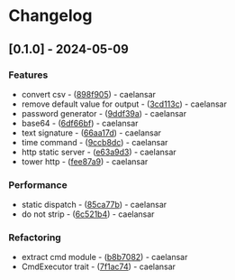 # Changelog

## [0.1.0] - 2024-05-09

### Features

- convert csv - ([898f905](https://github.com/tyrchen/geektime-rust-live-coding/commit/898f905f5ce2e7cc349ac62369d57c38bc52627e)) - caelansar
- remove default value for output - ([3cd113c](https://github.com/tyrchen/geektime-rust-live-coding/commit/3cd113c0ad10ae854f31c58dcc257b7b3afc8c4e)) - caelansar
- password generator - ([9ddf39a](https://github.com/tyrchen/geektime-rust-live-coding/commit/9ddf39adf74ed354070f7ad57c441ed278f17d04)) - caelansar
- base64 - ([6df66bf](https://github.com/tyrchen/geektime-rust-live-coding/commit/6df66bf452a642502da296a286e0bc76ec3553af)) - caelansar
- text signature - ([66aa17d](https://github.com/tyrchen/geektime-rust-live-coding/commit/66aa17d0b56fc6efdf96906fb9f35d98f79b6f7f)) - caelansar
- time command - ([9ccb8dc](https://github.com/tyrchen/geektime-rust-live-coding/commit/9ccb8dcba950bf06dd54de156c64865b8cd46ca0)) - caelansar
- http static server - ([e63a9d3](https://github.com/tyrchen/geektime-rust-live-coding/commit/e63a9d38d52fc8ba37a057c04a8c9a31fc92d6d1)) - caelansar
- tower http - ([fee87a9](https://github.com/tyrchen/geektime-rust-live-coding/commit/fee87a9e626b5ebd2c0caa41c73ef6c7d55e09b1)) - caelansar

### Performance

- static dispatch - ([85ca77b](https://github.com/tyrchen/geektime-rust-live-coding/commit/85ca77b6771688b6736773b5ddff0d20c3c5d81c)) - caelansar
- do not strip - ([6c521b4](https://github.com/tyrchen/geektime-rust-live-coding/commit/6c521b47f16f5c6a99183605b373a8b4a2427bec)) - caelansar

### Refactoring

- extract cmd module - ([b8b7082](https://github.com/tyrchen/geektime-rust-live-coding/commit/b8b70829927ca9ec7b946889c62c4e9a3b5b079e)) - caelansar
- CmdExecutor trait - ([7f1ac74](https://github.com/tyrchen/geektime-rust-live-coding/commit/7f1ac7443836f63890c7c0fbd6eb9216097a7f07)) - caelansar

<!-- generated by git-cliff -->

